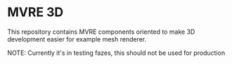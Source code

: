 # MVRE 3D
This repository contains MVRE components oriented to make 3D development easier for example mesh renderer.

NOTE: Currently it's in testing fazes, this should not be used for production